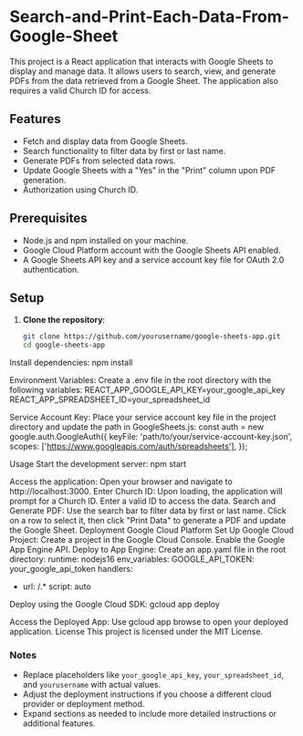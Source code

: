 # Search-and-Print-Each-Data-From-Google-Sheet 

This project is a React application that interacts with Google Sheets to display and manage data. It allows users to search, view, and generate PDFs from the data retrieved from a Google Sheet. The application also requires a valid Church ID for access.

## Features

- Fetch and display data from Google Sheets.
- Search functionality to filter data by first or last name.
- Generate PDFs from selected data rows.
- Update Google Sheets with a "Yes" in the "Print" column upon PDF generation.
- Authorization using Church ID.

## Prerequisites

- Node.js and npm installed on your machine.
- Google Cloud Platform account with the Google Sheets API enabled.
- A Google Sheets API key and a service account key file for OAuth 2.0 authentication.

## Setup

1. **Clone the repository**:
   ```bash
   git clone https://github.com/yourusername/google-sheets-app.git
   cd google-sheets-app

Install dependencies:
npm install


Environment Variables:
Create a .env file in the root directory with the following variables:
REACT_APP_GOOGLE_API_KEY=your_google_api_key
REACT_APP_SPREADSHEET_ID=your_spreadsheet_id


Service Account Key:
Place your service account key file in the project directory and update the path in GoogleSheets.js:
const auth = new google.auth.GoogleAuth({
  keyFile: 'path/to/your/service-account-key.json',
  scopes: ['https://www.googleapis.com/auth/spreadsheets'],
});


Usage
Start the development server:
npm start


Access the application:
Open your browser and navigate to http://localhost:3000.
Enter Church ID:
Upon loading, the application will prompt for a Church ID. Enter a valid ID to access the data.
Search and Generate PDF:
Use the search bar to filter data by first or last name.
Click on a row to select it, then click "Print Data" to generate a PDF and update the Google Sheet.
Deployment
Google Cloud Platform
Set Up Google Cloud Project:
Create a project in the Google Cloud Console.
Enable the Google App Engine API.
Deploy to App Engine:
Create an app.yaml file in the root directory:
runtime: nodejs16
env_variables:
  GOOGLE_API_TOKEN: your_google_api_token
handlers:
- url: /.*
  script: auto


Deploy using the Google Cloud SDK:
gcloud app deploy


Access the Deployed App:
Use gcloud app browse to open your deployed application.
License
This project is licensed under the MIT License.


### Notes

- Replace placeholders like `your_google_api_key`, `your_spreadsheet_id`, and `yourusername` with actual values.
- Adjust the deployment instructions if you choose a different cloud provider or deployment method.
- Expand sections as needed to include more detailed instructions or additional features.